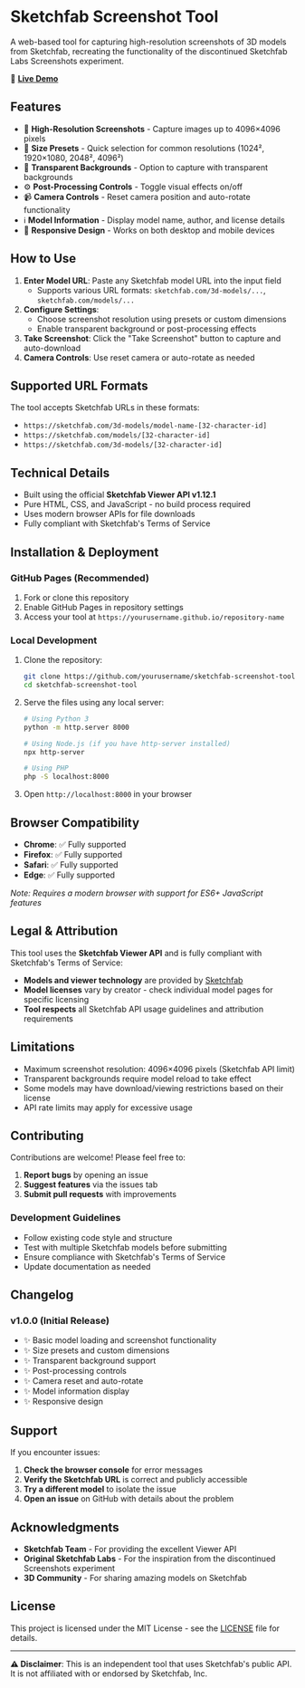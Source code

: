 # Sketchfab Screenshot Tool

A web-based tool for capturing high-resolution screenshots of 3D models from Sketchfab, recreating the functionality of the discontinued Sketchfab Labs Screenshots experiment.

🔗 **[Live Demo](https://github.com/LaurieAnnis/Sketchfab-Screenshot-Tool)** 

## Features

- 📸 **High-Resolution Screenshots** - Capture images up to 4096×4096 pixels
- 🎯 **Size Presets** - Quick selection for common resolutions (1024², 1920×1080, 2048², 4096²)
- 🔄 **Transparent Backgrounds** - Option to capture with transparent backgrounds
- ⚙️ **Post-Processing Controls** - Toggle visual effects on/off
- 📹 **Camera Controls** - Reset camera position and auto-rotate functionality
- ℹ️ **Model Information** - Display model name, author, and license details
- 📱 **Responsive Design** - Works on both desktop and mobile devices

## How to Use

1. **Enter Model URL**: Paste any Sketchfab model URL into the input field
   - Supports various URL formats: `sketchfab.com/3d-models/...`, `sketchfab.com/models/...`
2. **Configure Settings**: 
   - Choose screenshot resolution using presets or custom dimensions
   - Enable transparent background or post-processing effects
3. **Take Screenshot**: Click the "Take Screenshot" button to capture and auto-download
4. **Camera Controls**: Use reset camera or auto-rotate as needed

## Supported URL Formats

The tool accepts Sketchfab URLs in these formats:
- `https://sketchfab.com/3d-models/model-name-[32-character-id]`
- `https://sketchfab.com/models/[32-character-id]`
- `https://sketchfab.com/3d-models/[32-character-id]`

## Technical Details

- Built using the official **Sketchfab Viewer API v1.12.1**
- Pure HTML, CSS, and JavaScript - no build process required
- Uses modern browser APIs for file downloads
- Fully compliant with Sketchfab's Terms of Service

## Installation & Deployment

### GitHub Pages (Recommended)

1. Fork or clone this repository
2. Enable GitHub Pages in repository settings
3. Access your tool at `https://yourusername.github.io/repository-name`

### Local Development

1. Clone the repository:
   ```bash
   git clone https://github.com/yourusername/sketchfab-screenshot-tool.git
   cd sketchfab-screenshot-tool
   ```

2. Serve the files using any local server:
   ```bash
   # Using Python 3
   python -m http.server 8000
   
   # Using Node.js (if you have http-server installed)
   npx http-server
   
   # Using PHP
   php -S localhost:8000
   ```

3. Open `http://localhost:8000` in your browser

## Browser Compatibility

- **Chrome**: ✅ Fully supported
- **Firefox**: ✅ Fully supported  
- **Safari**: ✅ Fully supported
- **Edge**: ✅ Fully supported

*Note: Requires a modern browser with support for ES6+ JavaScript features*

## Legal & Attribution

This tool uses the **Sketchfab Viewer API** and is fully compliant with Sketchfab's Terms of Service:

- **Models and viewer technology** are provided by [Sketchfab](https://sketchfab.com)
- **Model licenses** vary by creator - check individual model pages for specific licensing
- **Tool respects** all Sketchfab API usage guidelines and attribution requirements

## Limitations

- Maximum screenshot resolution: 4096×4096 pixels (Sketchfab API limit)
- Transparent backgrounds require model reload to take effect
- Some models may have download/viewing restrictions based on their license
- API rate limits may apply for excessive usage

## Contributing

Contributions are welcome! Please feel free to:

1. **Report bugs** by opening an issue
2. **Suggest features** via the issues tab
3. **Submit pull requests** with improvements

### Development Guidelines

- Follow existing code style and structure
- Test with multiple Sketchfab models before submitting
- Ensure compliance with Sketchfab's Terms of Service
- Update documentation as needed

## Changelog

### v1.0.0 (Initial Release)
- ✨ Basic model loading and screenshot functionality
- ✨ Size presets and custom dimensions
- ✨ Transparent background support
- ✨ Post-processing controls
- ✨ Camera reset and auto-rotate
- ✨ Model information display
- ✨ Responsive design

## Support

If you encounter issues:

1. **Check the browser console** for error messages
2. **Verify the Sketchfab URL** is correct and publicly accessible
3. **Try a different model** to isolate the issue
4. **Open an issue** on GitHub with details about the problem

## Acknowledgments

- **Sketchfab Team** - For providing the excellent Viewer API
- **Original Sketchfab Labs** - For the inspiration from the discontinued Screenshots experiment
- **3D Community** - For sharing amazing models on Sketchfab

## License

This project is licensed under the MIT License - see the [LICENSE](LICENSE) file for details.

---

**⚠️ Disclaimer**: This is an independent tool that uses Sketchfab's public API. It is not affiliated with or endorsed by Sketchfab, Inc.
